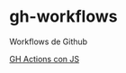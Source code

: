 # gh-workflows
Workflows de Github

[GH Actions con JS](https://egghead.io/lessons/github-use-npm-to-tag-and-version-a-github-action-package-for-workflow-version-control)

